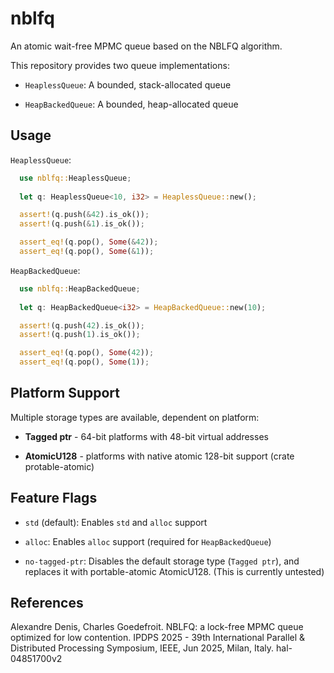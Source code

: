 # nblfq

An atomic wait-free MPMC queue based on the NBLFQ algorithm.

This repository provides two queue implementations:

- `HeaplessQueue`: A bounded, stack-allocated queue

- `HeapBackedQueue`: A bounded, heap-allocated queue


## Usage

`HeaplessQueue`:

```rust
  use nblfq::HeaplessQueue;
  
  let q: HeaplessQueue<10, i32> = HeaplessQueue::new();

  assert!(q.push(&42).is_ok());
  assert!(q.push(&1).is_ok());

  assert_eq!(q.pop(), Some(&42));
  assert_eq!(q.pop(), Some(&1)); 
```


`HeapBackedQueue`:

```rust
  use nblfq::HeapBackedQueue;
  
  let q: HeapBackedQueue<i32> = HeapBackedQueue::new(10);

  assert!(q.push(42).is_ok());
  assert!(q.push(1).is_ok());

  assert_eq!(q.pop(), Some(42));
  assert_eq!(q.pop(), Some(1));
```


## Platform Support

Multiple storage types are available, dependent on platform:

- **Tagged ptr** - 64-bit platforms with 48-bit virtual addresses

- **AtomicU128** - platforms with native atomic 128-bit support (crate protable-atomic)


## Feature Flags

- `std` (default): Enables `std` and `alloc` support

- `alloc`: Enables `alloc` support (required for `HeapBackedQueue`)

- `no-tagged-ptr`: Disables the default storage type (`Tagged ptr`), and replaces it with portable-atomic AtomicU128. (This is currently untested)


## References

Alexandre Denis, Charles Goedefroit. NBLFQ: a lock-free MPMC queue optimized for low contention.
IPDPS 2025 - 39th International Parallel & Distributed Processing Symposium, IEEE, Jun 2025,
Milan, Italy. hal-04851700v2
